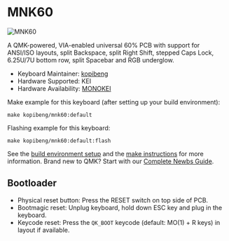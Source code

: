 # MNK60

![MNK60](https://i.imgur.com/n1arBEh.png)

A QMK-powered, VIA-enabled universal 60% PCB with support for ANSI/ISO layouts, split Backspace, split Right Shift, stepped Caps Lock, 6.25U/7U bottom row, split Spacebar and RGB underglow. 

* Keyboard Maintainer: [kopibeng](https://github.com/kopibeng)
* Hardware Supported: KEI
* Hardware Availability: [MONOKEI](https://monokei.co)

Make example for this keyboard (after setting up your build environment):

    make kopibeng/mnk60:default
	
Flashing example for this keyboard:

    make kopibeng/mnk60:default:flash


See the [build environment setup](https://docs.qmk.fm/#/getting_started_build_tools) and the [make instructions](https://docs.qmk.fm/#/getting_started_make_guide) for more information. Brand new to QMK? Start with our [Complete Newbs Guide](https://docs.qmk.fm/#/newbs).

## Bootloader

* Physical reset button: Press the RESET switch on top side of PCB.
* Bootmagic reset: Unplug keyboard, hold down ESC key and plug in the keyboard.
* Keycode reset: Press the `QK_BOOT` keycode (default: MO(1) + R keys) in layout if available.